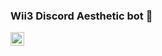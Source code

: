 ### Wii3 Discord Aesthetic bot 👋

<a href="https://dsc.gg/wii3">
  <img align="left" alt="Add Wii3 to your server!" width="22px" src="https://raw.githubusercontent.com/peterthehan/peterthehan/master/assets/discord.svg" />
</a>


<!--
**wii3official/wii3official** is a ✨ _special_ ✨ repository because its `README.md` (this file) appears on your GitHub profile.

Here are some ideas to get you started:

- 🔭 I’m currently working on ...
- 🌱 I’m currently learning ...
- 👯 I’m looking to collaborate on ...
- 🤔 I’m looking for help with ...
- 💬 Ask me about ...
- 📫 How to reach me: ...
- 😄 Pronouns: ...
- ⚡ Fun fact: ...
-->
